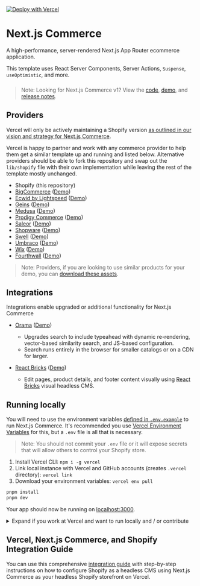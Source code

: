 [![Deploy with Vercel](https://vercel.com/button)](https://vercel.com/new/clone?repository-url=https%3A%2F%2Fgithub.com%2Fvercel%2Fcommerce&project-name=commerce&repo-name=commerce&demo-title=Next.js%20Commerce&demo-url=https%3A%2F%2Fdemo.vercel.store&demo-image=https%3A%2F%2Fbigcommerce-demo-asset-ksvtgfvnd.vercel.app%2Fbigcommerce.png&env=COMPANY_NAME,SHOPIFY_REVALIDATION_SECRET,SHOPIFY_STORE_DOMAIN,SHOPIFY_STOREFRONT_ACCESS_TOKEN,SITE_NAME)

# Next.js Commerce

A high-performance, server-rendered Next.js App Router ecommerce application.

This template uses React Server Components, Server Actions, `Suspense`, `useOptimistic`, and more.

<h3 id="v1-note"></h3>

> Note: Looking for Next.js Commerce v1? View the [code](https://github.com/vercel/commerce/tree/v1), [demo](https://commerce-v1.vercel.store), and [release notes](https://github.com/vercel/commerce/releases/tag/v1).

## Providers

Vercel will only be actively maintaining a Shopify version [as outlined in our vision and strategy for Next.js Commerce](https://github.com/vercel/commerce/pull/966).

Vercel is happy to partner and work with any commerce provider to help them get a similar template up and running and listed below. Alternative providers should be able to fork this repository and swap out the `lib/shopify` file with their own implementation while leaving the rest of the template mostly unchanged.

- Shopify (this repository)
- [BigCommerce](https://github.com/bigcommerce/nextjs-commerce) ([Demo](https://next-commerce-v2.vercel.app/))
- [Ecwid by Lightspeed](https://github.com/Ecwid/ecwid-nextjs-commerce/) ([Demo](https://ecwid-nextjs-commerce.vercel.app/))
- [Geins](https://github.com/geins-io/vercel-nextjs-commerce) ([Demo](https://geins-nextjs-commerce-starter.vercel.app/))
- [Medusa](https://github.com/medusajs/vercel-commerce) ([Demo](https://medusa-nextjs-commerce.vercel.app/))
- [Prodigy Commerce](https://github.com/prodigycommerce/nextjs-commerce) ([Demo](https://prodigy-nextjs-commerce.vercel.app/))
- [Saleor](https://github.com/saleor/nextjs-commerce) ([Demo](https://saleor-commerce.vercel.app/))
- [Shopware](https://github.com/shopwareLabs/vercel-commerce) ([Demo](https://shopware-vercel-commerce-react.vercel.app/))
- [Swell](https://github.com/swellstores/verswell-commerce) ([Demo](https://verswell-commerce.vercel.app/))
- [Umbraco](https://github.com/umbraco/Umbraco.VercelCommerce.Demo) ([Demo](https://vercel-commerce-demo.umbraco.com/))
- [Wix](https://github.com/wix/headless-templates/tree/main/nextjs/commerce) ([Demo](https://wix-nextjs-commerce.vercel.app/))
- [Fourthwall](https://github.com/FourthwallHQ/vercel-commerce) ([Demo](https://vercel-storefront.fourthwall.app/))

> Note: Providers, if you are looking to use similar products for your demo, you can [download these assets](https://drive.google.com/file/d/1q_bKerjrwZgHwCw0ovfUMW6He9VtepO_/view?usp=sharing).

## Integrations

Integrations enable upgraded or additional functionality for Next.js Commerce

- [Orama](https://github.com/oramasearch/nextjs-commerce) ([Demo](https://vercel-commerce.oramasearch.com/))

  - Upgrades search to include typeahead with dynamic re-rendering, vector-based similarity search, and JS-based configuration.
  - Search runs entirely in the browser for smaller catalogs or on a CDN for larger.

- [React Bricks](https://github.com/ReactBricks/nextjs-commerce-rb) ([Demo](https://nextjs-commerce.reactbricks.com/))
  - Edit pages, product details, and footer content visually using [React Bricks](https://www.reactbricks.com) visual headless CMS.

## Running locally

You will need to use the environment variables [defined in `.env.example`](.env.example) to run Next.js Commerce. It's recommended you use [Vercel Environment Variables](https://vercel.com/docs/concepts/projects/environment-variables) for this, but a `.env` file is all that is necessary.

> Note: You should not commit your `.env` file or it will expose secrets that will allow others to control your Shopify store.

1. Install Vercel CLI: `npm i -g vercel`
2. Link local instance with Vercel and GitHub accounts (creates `.vercel` directory): `vercel link`
3. Download your environment variables: `vercel env pull`

```bash
pnpm install
pnpm dev
```

Your app should now be running on [localhost:3000](http://localhost:3000/).

<details>
  <summary>Expand if you work at Vercel and want to run locally and / or contribute</summary>

1. Run `vc link`.
1. Select the `Vercel Solutions` scope.
1. Connect to the existing `commerce-shopify` project.
1. Run `vc env pull` to get environment variables.
1. Run `pnpm dev` to ensure everything is working correctly.
</details>

## Vercel, Next.js Commerce, and Shopify Integration Guide

You can use this comprehensive [integration guide](https://vercel.com/docs/integrations/ecommerce/shopify) with step-by-step instructions on how to configure Shopify as a headless CMS using Next.js Commerce as your headless Shopify storefront on Vercel.
